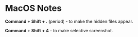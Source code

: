 # MacOS Notes

**Command + Shift + .** (period) - to make the hidden files appear.

**Command + Shift + 4** - to make selective screenshot.
